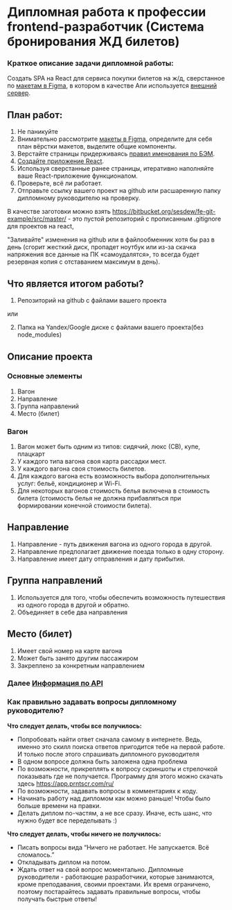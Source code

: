 # Дипломная работа к профессии frontend-разработчик (Система бронирования ЖД билетов)

### Краткое описание задачи дипломной работы:
Создать SPA на React для сервиса покупки билетов на ж/д, сверстанное по [макетам в Figma](https://www.figma.com/file/7981GjEsjSpBUKolk4xFoT/%D0%97%D0%B0%D0%BA%D0%B0%D0%B7-%D0%B1%D0%B8%D0%BB%D0%B5%D1%82%D0%BE%D0%B2?node-id=0%3A1), в котором в качестве Апи используется [внешний сервер](https://netology-trainbooking.herokuapp.com/).

## План работ:
1.	Не паникуйте
1.	Внимательно рассмотрите [макеты в Figma](https://www.figma.com/file/7981GjEsjSpBUKolk4xFoT/%D0%97%D0%B0%D0%BA%D0%B0%D0%B7-%D0%B1%D0%B8%D0%BB%D0%B5%D1%82%D0%BE%D0%B2?node-id=0%3A1), определите для себя план вёрстки макетов, выделите  общие компоненты.
1.	Верстайте страницы придерживаясь  [правил именования по БЭМ](https://ru.bem.info/methodology/naming-convention/).
1.	[Создайте приложение React](https://github.com/facebook/create-react-app).
1.	Используя сверстанные ранее страницы, итеративно наполняйте ваше React-приложение функционалом.
1.	Проверьте, всё ли работает.
1.	Отправьте ссылку вашего проект на github или расшаренную папку дипломному руководителю на проверку.

В качестве заготовки можно взять https://bitbucket.org/sesdew/fe-git-example/src/master/ - это пустой репозиторий с прописанным .gitignore для проектов на react, 

"Заливайте" изменения на github или в файлообменник хотя бы раз в день (сгорит жесткий диск, пропадет ноутбук или из-за скачка напряжения все данные на ПК «самоудалятся», то всегда будет резервная копия с отставанием максимум в день).

## Что является итогом работы?
1.	Репозиторий на github с файлами вашего проекта

или

2.	Папка на Yandex/Google диске c файлами вашего проекта(без node_modules)

## Описание проекта


### Основные элементы

1. Вагон
1. Направление
1. Группа направлений
1. Место (билет)

### Вагон

1. Вагон может быть одним из типов: сидячий, люкс (СВ), купе, плацкарт
1. У каждого типа вагона своя карта рассадки мест.
1. У каждого вагона своя стоимость билетов.
1. Для каждого вагона есть возможность выбора дополнительных услуг: 
бельё, кондиционер и Wi-Fi.
1. Для некоторых вагонов стоимость белья включена в стоимость билета 
(стоимость белья не должна прибавляться при формировании конечной стоимости билета).

## Направление 

1. Направление - путь движения вагона из одного города в другой.
1. Направление предполагает движение поезда только в одну сторону.
1. Направление имеет дату отправления и дату прибытия.

## Группа направлений

1. Используется для того, чтобы обеспечить возможность
путешествия из одного города в другой и обратно.
1. Объединяет в себе два направления

## Место (билет)

1. Имеет свой номер на карте вагона
1. Может быть занято другим пассажиром
1. Закреплено за конкретным направлением


### Далее [Информация по API](./reference/api.md)

### Как правильно задавать вопросы дипломному руководителю?

**Что следует делать, чтобы все получилось:**

* Попробовать найти ответ сначала самому в интернете. Ведь, именно это скилл поиска ответов пригодится тебе на первой работе. И только после этого спрашивать дипломного руководителя
* В одном вопросе должна быть заложена одна проблема 
* По возможности, прикреплять к вопросу скриншоты и стрелочкой показывать где не получается. Программу для этого можно скачать здесь https://app.prntscr.com/ru/
* По возможности, задавать вопросы в комментариях к коду. 
* Начинать работу над дипломом как можно раньше! Чтобы было больше времени на правки. 
* Делать диплом по-частям, а не все сразу. Иначе, есть шанс, что нужно будет все переделывать :)  

**Что следует делать, чтобы ничего не получилось:**

* Писать вопросы вида “Ничего не работает. Не запускается. Всё сломалось.”
* Откладывать диплом на потом. 
* Ждать ответ на свой вопрос моментально. Дипломные руководители - работающие разработчики, которые занимаются, кроме преподавания, своими проектами. Их время ограничено, поэтому постарайтесь задавать правильные вопросы, чтобы получать быстрые ответы! 
